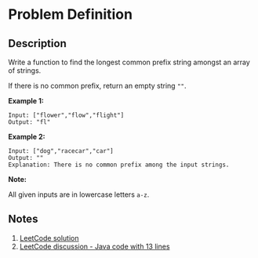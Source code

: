 # Problem Definition

## Description

Write a function to find the longest common prefix string amongst an array of strings.

If there is no common prefix, return an empty string `""`.

**Example 1:**

```plaintext
Input: ["flower","flow","flight"]
Output: "fl"
```

**Example 2:**

```plaintext
Input: ["dog","racecar","car"]
Output: ""
Explanation: There is no common prefix among the input strings.
```

**Note:**

All given inputs are in lowercase letters `a-z`.

## Notes

1. [LeetCode solution](https://leetcode.com/problems/longest-common-prefix/solution/)
1. [LeetCode discussion - Java code with 13 lines](https://leetcode.com/problems/longest-common-prefix/discuss/6910/Java-code-with-13-lines)